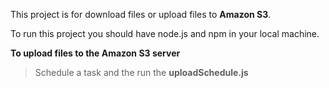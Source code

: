 This project is for download files or upload files to **Amazon S3**.

To run this project you should have node.js and npm in your local machine.

**To upload files to the Amazon S3 server**
>Schedule a task and the run the **uploadSchedule.js** 
